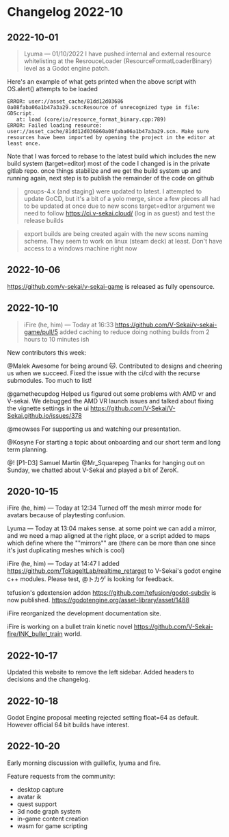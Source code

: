 # Changelog 2022-10

## 2022-10-01

> Lyuma — 01/10/2022
> I have pushed internal and external resource whitelisting at the ResrouceLoader (ResourceFormatLoaderBinary) level as a Godot engine patch.

Here's an example of what gets printed when the above script with OS.alert() attempts to be loaded

    ERROR: user://asset_cache/81dd12d03686
    0a08faba06a1b47a3a29.scn:Resource of unrecognized type in file: GDScript.
       at: load (core/io/resource_format_binary.cpp:789)
    ERROR: Failed loading resource: user://asset_cache/81dd12d036860a08faba06a1b47a3a29.scn. Make sure resources have been imported by opening the project in the editor at least once.
 
Note that I was forced to rebase to the latest build which includes the new build system (target=editor)
most of the code I changed is in the private gitlab repo. once things stabilize and we get the build system up and running again, next step is to publish the remainder of the code on github

> groups-4.x (and staging) were updated to latest. I attempted to update GoCD, but it's a bit of a yolo merge, since a few pieces all had to be updated at once due to new scons target=editor argument
> we need to follow https://ci.v-sekai.cloud/ (log in as guest) and test the release builds 

> export builds are being created again with the new scons naming scheme. They seem to work on linux (steam deck) at least. Don't have access to a windows machine right now

## 2022-10-06

https://github.com/v-sekai/v-sekai-game is released as fully opensource.

## 2022-10-10

> iFire (he, him) — Today at 16:33
> https://github.com/V-Sekai/v-sekai-game/pull/5 added caching to reduce doing nothing builds from 2 hours to 10 minutes ish


New contributors this week: 

@Malek  Awesome for being around 🐱. Contributed to designs and cheering us when we succeed. Fixed the issue with the ci/cd with the recurse submodules. Too much to list!

@gamethecupdog Helped us figured out some problems with AMD vr and V-sekai. We debugged the AMD VR launch issues and talked about fixing the vignette settings in the ui https://github.com/V-Sekai/V-Sekai.github.io/issues/378

@meowses For supporting us and watching our presentation.

@Kosyne For starting a topic about onboarding and our short term and long term planning.

@! [P1-D3] Samuel Martin @Mr_Squarepeg  Thanks for hanging out on Sunday, we chatted about V-Sekai and played a bit of ZeroK. 

## 2020-10-15

iFire (he, him) — Today at 12:34
Turned off the mesh mirror mode for avatars because of playtesting confusion. 

Lyuma — Today at 13:04
makes sense. at some point we can add a mirror, and we need a map aligned at the right place, or a script added to maps which define where the ""mirrors"" are (there can be more than one since it's just duplicating meshes which is cool)

iFire (he, him) — Today at 14:47
I added https://github.com/TokageItLab/realtime_retarget to V-Sekai's godot engine c++ modules. Please test, @トカゲ is looking for feedback. 

tefusion's gdextension addon https://github.com/tefusion/godot-subdiv is now published. https://godotengine.org/asset-library/asset/1488

iFire reorganized the development documentation site.

iFire is working on a bullet train kinetic novel https://github.com/V-Sekai-fire/INK_bullet_train world.

## 2022-10-17

Updated this website to remove the left sidebar. Added headers to decisions and the changelog.

## 2022-10-18

Godot Engine proposal meeting rejected setting float=64 as default. However official 64 bit builds have interest.

## 2022-10-20

Early morning discussion with guillefix, lyuma and fire.

Feature requests from the community:

* desktop capture
* avatar ik
* quest support
* 3d node graph system
* in-game content creation
* wasm for game scripting




